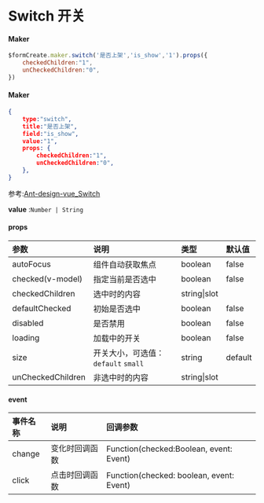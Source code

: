 # Switch 开关

#### Maker
```js
$formCreate.maker.switch('是否上架','is_show','1').props({
    checkedChildren:"1",
    unCheckedChildren:"0",
})
```

#### Maker
```json
{
    type:"switch",
    title:"是否上架",
    field:"is_show",
    value:"1",
    props: {
        checkedChildren:"1",
        unCheckedChildren:"0",
    },
}
```

参考:[Ant-design-vue_Switch](https://www.antdv.com/components/switch-cn/)

**value** :`Number | String`

#### props

| 参数              | 说明                                | 类型         | 默认值  |
| :---------------- | :---------------------------------- | :----------- | :------ |
| autoFocus         | 组件自动获取焦点                    | boolean      | false   |
| checked(v-model)  | 指定当前是否选中                    | boolean      | false   |
| checkedChildren   | 选中时的内容                        | string\|slot |         |
| defaultChecked    | 初始是否选中                        | boolean      | false   |
| disabled          | 是否禁用                            | boolean      | false   |
| loading           | 加载中的开关                        | boolean      | false   |
| size              | 开关大小，可选值：`default` `small` | string       | default |
| unCheckedChildren | 非选中时的内容                      | string\|slot |         |

#### event

| 事件名称 | 说明           | 回调参数                                 |
| :------- | :------------- | :--------------------------------------- |
| change   | 变化时回调函数 | Function(checked:Boolean, event: Event)  |
| click    | 点击时回调函数 | Function(checked: boolean, event: Event) |




